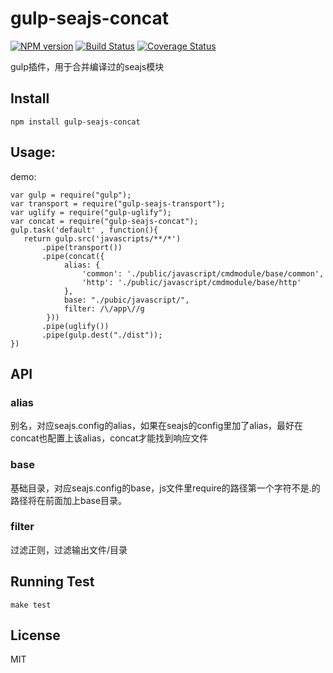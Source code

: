 # gulp-seajs-concat

[![NPM version][npm-image]][npm-url] [![Build Status][travis-image]][travis-url] [![Coverage Status][coveralls-image]][coveralls-url]

gulp插件，用于合并编译过的seajs模块


## Install 
```
npm install gulp-seajs-concat
```


## Usage:
demo:
```     
var gulp = require("gulp");
var transport = require("gulp-seajs-transport");
var uglify = require("gulp-uglify");
var concat = require("gulp-seajs-concat");
gulp.task('default' , function(){
   return gulp.src('javascripts/**/*')
       .pipe(transport())
       .pipe(concat({
            alias: {
                'common': './public/javascript/cmdmodule/base/common',
                'http': './public/javascript/cmdmodule/base/http'
            },
            base: "./pubic/javascript/",
            filter: /\/app\//g
        }))
       .pipe(uglify())
       .pipe(gulp.dest("./dist"));
})
```


## API
### alias
别名，对应seajs.config的alias，如果在seajs的config里加了alias，最好在concat也配置上该alias，concat才能找到响应文件

### base 
基础目录，对应seajs.config的base，js文件里require的路径第一个字符不是.的路径将在前面加上base目录。

### filter
过滤正则，过滤输出文件/目录


## Running Test
```
make test
```


## License
MIT


[npm-url]: https://npmjs.org/package/gulp-seajs-concat
[npm-image]: http://img.shields.io/npm/v/gulp-seajs-concat.svg
[travis-url]: https://travis-ci.org/whxaxes/gulp-seajs-concat
[travis-image]: http://img.shields.io/travis/whxaxes/gulp-seajs-concat.svg
[coveralls-url]: https://coveralls.io/r/whxaxes/gulp-seajs-concat
[coveralls-image]: https://coveralls.io/repos/github/whxaxes/gulp-seajs-concat/badge.svg